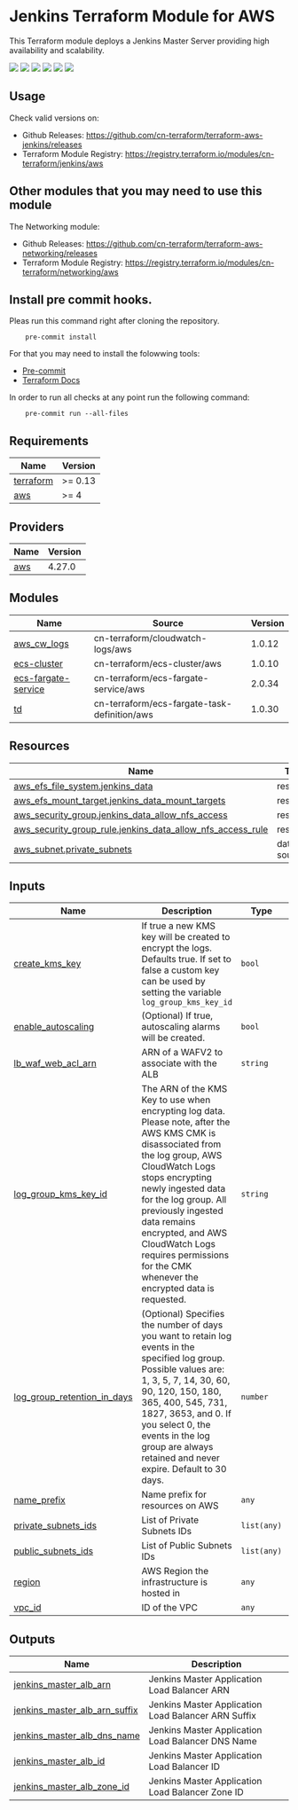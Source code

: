 # Jenkins Terraform Module for AWS #

This Terraform module deploys a Jenkins Master Server providing high availability and scalability.

[![](https://github.com/cn-terraform/terraform-aws-jenkins/workflows/terraform/badge.svg)](https://github.com/cn-terraform/terraform-aws-jenkins/actions?query=workflow%3Aterraform)
[![](https://img.shields.io/github/license/cn-terraform/terraform-aws-jenkins)](https://github.com/cn-terraform/terraform-aws-jenkins)
[![](https://img.shields.io/github/issues/cn-terraform/terraform-aws-jenkins)](https://github.com/cn-terraform/terraform-aws-jenkins)
[![](https://img.shields.io/github/issues-closed/cn-terraform/terraform-aws-jenkins)](https://github.com/cn-terraform/terraform-aws-jenkins)
[![](https://img.shields.io/github/languages/code-size/cn-terraform/terraform-aws-jenkins)](https://github.com/cn-terraform/terraform-aws-jenkins)
[![](https://img.shields.io/github/repo-size/cn-terraform/terraform-aws-jenkins)](https://github.com/cn-terraform/terraform-aws-jenkins)

## Usage

Check valid versions on:
* Github Releases: <https://github.com/cn-terraform/terraform-aws-jenkins/releases>
* Terraform Module Registry: <https://registry.terraform.io/modules/cn-terraform/jenkins/aws>

## Other modules that you may need to use this module

The Networking module:
* Github Releases: <https://github.com/cn-terraform/terraform-aws-networking/releases>
* Terraform Module Registry: <https://registry.terraform.io/modules/cn-terraform/networking/aws>

## Install pre commit hooks.

Pleas run this command right after cloning the repository.

        pre-commit install

For that you may need to install the folowwing tools:
* [Pre-commit](https://pre-commit.com/)
* [Terraform Docs](https://terraform-docs.io/)

In order to run all checks at any point run the following command:

        pre-commit run --all-files

<!-- BEGINNING OF PRE-COMMIT-TERRAFORM DOCS HOOK -->
## Requirements

| Name | Version |
|------|---------|
| <a name="requirement_terraform"></a> [terraform](#requirement\_terraform) | >= 0.13 |
| <a name="requirement_aws"></a> [aws](#requirement\_aws) | >= 4 |

## Providers

| Name | Version |
|------|---------|
| <a name="provider_aws"></a> [aws](#provider\_aws) | 4.27.0 |

## Modules

| Name | Source | Version |
|------|--------|---------|
| <a name="module_aws_cw_logs"></a> [aws\_cw\_logs](#module\_aws\_cw\_logs) | cn-terraform/cloudwatch-logs/aws | 1.0.12 |
| <a name="module_ecs-cluster"></a> [ecs-cluster](#module\_ecs-cluster) | cn-terraform/ecs-cluster/aws | 1.0.10 |
| <a name="module_ecs-fargate-service"></a> [ecs-fargate-service](#module\_ecs-fargate-service) | cn-terraform/ecs-fargate-service/aws | 2.0.34 |
| <a name="module_td"></a> [td](#module\_td) | cn-terraform/ecs-fargate-task-definition/aws | 1.0.30 |

## Resources

| Name | Type |
|------|------|
| [aws_efs_file_system.jenkins_data](https://registry.terraform.io/providers/hashicorp/aws/latest/docs/resources/efs_file_system) | resource |
| [aws_efs_mount_target.jenkins_data_mount_targets](https://registry.terraform.io/providers/hashicorp/aws/latest/docs/resources/efs_mount_target) | resource |
| [aws_security_group.jenkins_data_allow_nfs_access](https://registry.terraform.io/providers/hashicorp/aws/latest/docs/resources/security_group) | resource |
| [aws_security_group_rule.jenkins_data_allow_nfs_access_rule](https://registry.terraform.io/providers/hashicorp/aws/latest/docs/resources/security_group_rule) | resource |
| [aws_subnet.private_subnets](https://registry.terraform.io/providers/hashicorp/aws/latest/docs/data-sources/subnet) | data source |

## Inputs

| Name | Description | Type | Default | Required |
|------|-------------|------|---------|:--------:|
| <a name="input_create_kms_key"></a> [create\_kms\_key](#input\_create\_kms\_key) | If true a new KMS key will be created to encrypt the logs. Defaults true. If set to false a custom key can be used by setting the variable `log_group_kms_key_id` | `bool` | `false` | no |
| <a name="input_enable_autoscaling"></a> [enable\_autoscaling](#input\_enable\_autoscaling) | (Optional) If true, autoscaling alarms will be created. | `bool` | `true` | no |
| <a name="input_lb_waf_web_acl_arn"></a> [lb\_waf\_web\_acl\_arn](#input\_lb\_waf\_web\_acl\_arn) | ARN of a WAFV2 to associate with the ALB | `string` | `""` | no |
| <a name="input_log_group_kms_key_id"></a> [log\_group\_kms\_key\_id](#input\_log\_group\_kms\_key\_id) | The ARN of the KMS Key to use when encrypting log data. Please note, after the AWS KMS CMK is disassociated from the log group, AWS CloudWatch Logs stops encrypting newly ingested data for the log group. All previously ingested data remains encrypted, and AWS CloudWatch Logs requires permissions for the CMK whenever the encrypted data is requested. | `string` | `null` | no |
| <a name="input_log_group_retention_in_days"></a> [log\_group\_retention\_in\_days](#input\_log\_group\_retention\_in\_days) | (Optional) Specifies the number of days you want to retain log events in the specified log group. Possible values are: 1, 3, 5, 7, 14, 30, 60, 90, 120, 150, 180, 365, 400, 545, 731, 1827, 3653, and 0. If you select 0, the events in the log group are always retained and never expire. Default to 30 days. | `number` | `30` | no |
| <a name="input_name_prefix"></a> [name\_prefix](#input\_name\_prefix) | Name prefix for resources on AWS | `any` | n/a | yes |
| <a name="input_private_subnets_ids"></a> [private\_subnets\_ids](#input\_private\_subnets\_ids) | List of Private Subnets IDs | `list(any)` | n/a | yes |
| <a name="input_public_subnets_ids"></a> [public\_subnets\_ids](#input\_public\_subnets\_ids) | List of Public Subnets IDs | `list(any)` | n/a | yes |
| <a name="input_region"></a> [region](#input\_region) | AWS Region the infrastructure is hosted in | `any` | n/a | yes |
| <a name="input_vpc_id"></a> [vpc\_id](#input\_vpc\_id) | ID of the VPC | `any` | n/a | yes |

## Outputs

| Name | Description |
|------|-------------|
| <a name="output_jenkins_master_alb_arn"></a> [jenkins\_master\_alb\_arn](#output\_jenkins\_master\_alb\_arn) | Jenkins Master Application Load Balancer ARN |
| <a name="output_jenkins_master_alb_arn_suffix"></a> [jenkins\_master\_alb\_arn\_suffix](#output\_jenkins\_master\_alb\_arn\_suffix) | Jenkins Master Application Load Balancer ARN Suffix |
| <a name="output_jenkins_master_alb_dns_name"></a> [jenkins\_master\_alb\_dns\_name](#output\_jenkins\_master\_alb\_dns\_name) | Jenkins Master Application Load Balancer DNS Name |
| <a name="output_jenkins_master_alb_id"></a> [jenkins\_master\_alb\_id](#output\_jenkins\_master\_alb\_id) | Jenkins Master Application Load Balancer ID |
| <a name="output_jenkins_master_alb_zone_id"></a> [jenkins\_master\_alb\_zone\_id](#output\_jenkins\_master\_alb\_zone\_id) | Jenkins Master Application Load Balancer Zone ID |
<!-- END OF PRE-COMMIT-TERRAFORM DOCS HOOK -->
